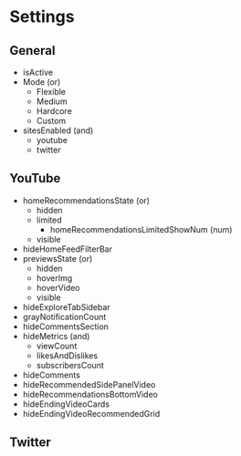# Settings

## General

- isActive
- Mode (or)
  - Flexible
  - Medium
  - Hardcore
  - Custom
- sitesEnabled (and)
  - youtube
  - twitter

## YouTube

- homeRecommendationsState (or)
  - hidden
  - limited
    - homeRecommendationsLimitedShowNum (num)
  - visible
- hideHomeFeedFilterBar
- previewsState (or)
  - hidden
  - hoverImg
  - hoverVideo
  - visible
- hideExploreTabSidebar
- grayNotificationCount
- hideCommentsSection
- hideMetrics (and)
  - viewCount
  - likesAndDislikes
  - subscribersCount
- hideComments
- hideRecommendedSidePanelVideo
- hideRecommendationsBottomVideo
- hideEndingVideoCards
- hideEndingVideoRecommendedGrid

## Twitter

